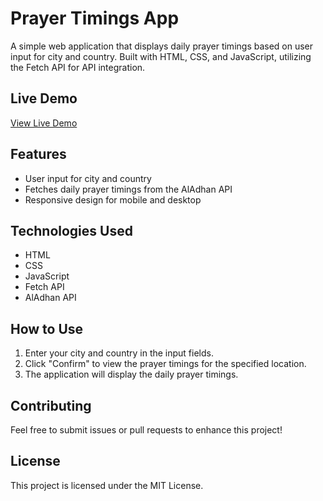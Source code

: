 # Prayer Timings App

A simple web application that displays daily prayer timings based on user input for city and country. Built with HTML, CSS, and JavaScript, utilizing the Fetch API for API integration.

## Live Demo  

[View Live Demo](https://shahenda-elshayal.github.io/prayer-timings-app/)

## Features

- User input for city and country
- Fetches daily prayer timings from the AlAdhan API
- Responsive design for mobile and desktop

## Technologies Used

- HTML
- CSS
- JavaScript
- Fetch API
- AlAdhan API

## How to Use

1. Enter your city and country in the input fields.
2. Click "Confirm" to view the prayer timings for the specified location.
3. The application will display the daily prayer timings.

## Contributing

Feel free to submit issues or pull requests to enhance this project!

## License

This project is licensed under the MIT License.
